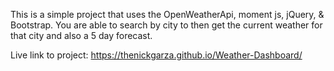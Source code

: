 This is a simple project that uses the OpenWeatherApi, moment js, jQuery, & Bootstrap. You are able to search by city to then get the current weather for that city and also a 5 day forecast.

Live link to project: https://thenickgarza.github.io/Weather-Dashboard/